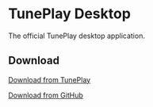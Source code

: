 # TunePlay Desktop

The official TunePlay desktop application.


## Download

[Download from TunePlay](https://www.tuneplay.net/app-download.php?v=windows)

[Download from GitHub](https://github.com/FreekBes/tuneplay-electron/raw/master/dist/tuneplay%20Setup%201.2.0.exe)
